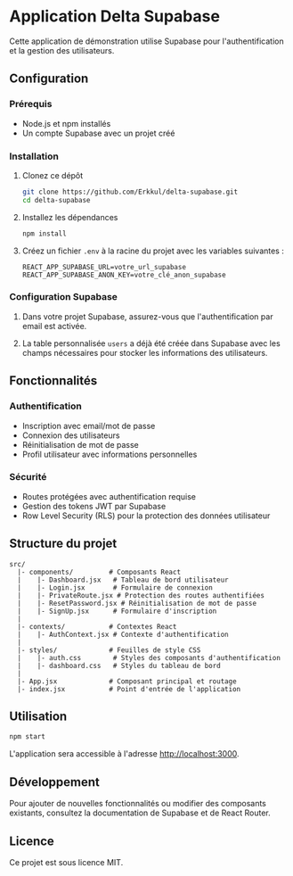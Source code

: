 # Application Delta Supabase

Cette application de démonstration utilise Supabase pour l'authentification et la gestion des utilisateurs.

## Configuration

### Prérequis

- Node.js et npm installés
- Un compte Supabase avec un projet créé

### Installation

1. Clonez ce dépôt
   ```bash
   git clone https://github.com/Erkkul/delta-supabase.git
   cd delta-supabase
   ```

2. Installez les dépendances
   ```bash
   npm install
   ```

3. Créez un fichier `.env` à la racine du projet avec les variables suivantes :
   ```
   REACT_APP_SUPABASE_URL=votre_url_supabase
   REACT_APP_SUPABASE_ANON_KEY=votre_clé_anon_supabase
   ```

### Configuration Supabase

1. Dans votre projet Supabase, assurez-vous que l'authentification par email est activée.

2. La table personnalisée `users` a déjà été créée dans Supabase avec les champs nécessaires pour stocker les informations des utilisateurs.

## Fonctionnalités

### Authentification

- Inscription avec email/mot de passe
- Connexion des utilisateurs
- Réinitialisation de mot de passe
- Profil utilisateur avec informations personnelles

### Sécurité

- Routes protégées avec authentification requise
- Gestion des tokens JWT par Supabase
- Row Level Security (RLS) pour la protection des données utilisateur

## Structure du projet

```
src/
  |- components/         # Composants React
  |    |- Dashboard.jsx   # Tableau de bord utilisateur
  |    |- Login.jsx       # Formulaire de connexion
  |    |- PrivateRoute.jsx # Protection des routes authentifiées
  |    |- ResetPassword.jsx # Réinitialisation de mot de passe
  |    |- SignUp.jsx      # Formulaire d'inscription
  |
  |- contexts/           # Contextes React
  |    |- AuthContext.jsx # Contexte d'authentification
  |
  |- styles/             # Feuilles de style CSS
  |    |- auth.css        # Styles des composants d'authentification
  |    |- dashboard.css   # Styles du tableau de bord
  |
  |- App.jsx             # Composant principal et routage
  |- index.jsx           # Point d'entrée de l'application
```

## Utilisation

```bash
npm start
```

L'application sera accessible à l'adresse [http://localhost:3000](http://localhost:3000).

## Développement

Pour ajouter de nouvelles fonctionnalités ou modifier des composants existants, consultez la documentation de Supabase et de React Router.

## Licence

Ce projet est sous licence MIT.
